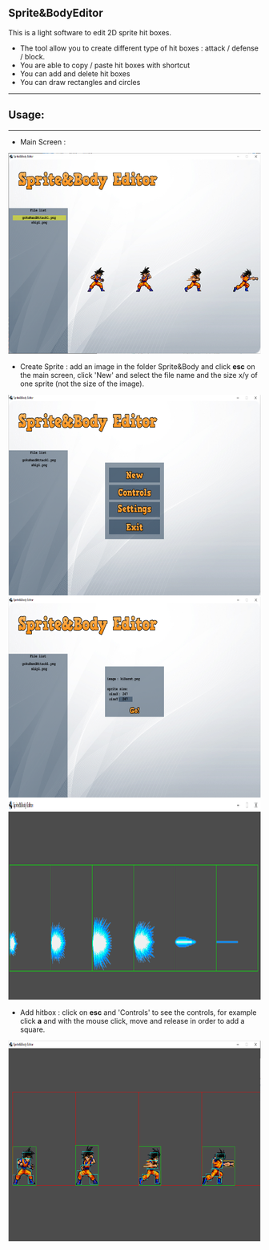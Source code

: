 ## Sprite&BodyEditor

This is a light software to edit 2D sprite hit boxes.

 - The tool allow you to create different type of hit boxes : attack / defense / block.
 - You are able to copy / paste hit boxes with shortcut
 - You can add and delete hit boxes
 - You can draw rectangles and circles

-------------------------------------------------------------------------------------------  
## Usage:  
-------------------------------------------------------------------------------------------
- Main Screen :
<img src="ReadMe-images/sbe-menu.PNG" height="400">

- Create Sprite : add an image in the folder Sprite&Body and click **esc** on the main screen, click 'New' and select the file name and the size x/y of one sprite (not the size of the image).
<img src="ReadMe-images/sbe-new.PNG" height="400">
<img src="ReadMe-images/sbe-add.PNG" height="400">
<img src="ReadMe-images/sbe-created.PNG" height="400">

- Add hitbox : click on **esc** and 'Controls' to see the controls, for example click **a** and with the mouse click, move and release in order to add a square.
<img src="ReadMe-images/sbe-edit.PNG" height="400">
